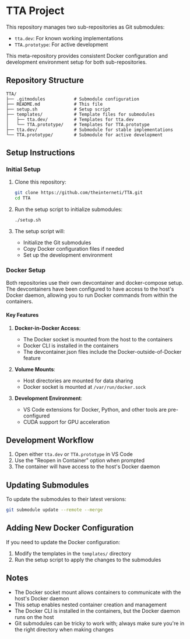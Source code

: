 # TTA Project

This repository manages two sub-repositories as Git submodules:
- `tta.dev`: For known working implementations
- `TTA.prototype`: For active development

This meta-repository provides consistent Docker configuration and development environment setup for both sub-repositories.

## Repository Structure

```
TTA/
├── .gitmodules           # Submodule configuration
├── README.md             # This file
├── setup.sh              # Setup script
├── templates/            # Template files for submodules
│   ├── tta.dev/          # Templates for tta.dev
│   └── TTA.prototype/    # Templates for TTA.prototype
├── tta.dev/              # Submodule for stable implementations
└── TTA.prototype/        # Submodule for active development
```

## Setup Instructions

### Initial Setup

1. Clone this repository:
   ```bash
   git clone https://github.com/theinterneti/TTA.git
   cd TTA
   ```

2. Run the setup script to initialize submodules:
   ```bash
   ./setup.sh
   ```

3. The setup script will:
   - Initialize the Git submodules
   - Copy Docker configuration files if needed
   - Set up the development environment

### Docker Setup

Both repositories use their own devcontainer and docker-compose setup. The devcontainers have been configured to have access to the host's Docker daemon, allowing you to run Docker commands from within the containers.

#### Key Features

1. **Docker-in-Docker Access**:
   - The Docker socket is mounted from the host to the containers
   - Docker CLI is installed in the containers
   - The devcontainer.json files include the Docker-outside-of-Docker feature

2. **Volume Mounts**:
   - Host directories are mounted for data sharing
   - Docker socket is mounted at `/var/run/docker.sock`

3. **Development Environment**:
   - VS Code extensions for Docker, Python, and other tools are pre-configured
   - CUDA support for GPU acceleration

## Development Workflow

1. Open either `tta.dev` or `TTA.prototype` in VS Code
2. Use the "Reopen in Container" option when prompted
3. The container will have access to the host's Docker daemon

## Updating Submodules

To update the submodules to their latest versions:

```bash
git submodule update --remote --merge
```

## Adding New Docker Configuration

If you need to update the Docker configuration:

1. Modify the templates in the `templates/` directory
2. Run the setup script to apply the changes to the submodules

## Notes

- The Docker socket mount allows containers to communicate with the host's Docker daemon
- This setup enables nested container creation and management
- The Docker CLI is installed in the containers, but the Docker daemon runs on the host
- Git submodules can be tricky to work with; always make sure you're in the right directory when making changes

